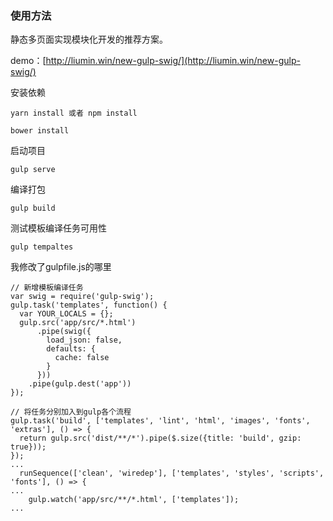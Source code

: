 ### 使用方法

静态多页面实现模块化开发的推荐方案。

demo：[http://liumin.win/new-gulp-swig/](http://liumin.win/new-gulp-swig/)

安装依赖

```
yarn install 或者 npm install

bower install
```

启动项目

```
gulp serve
```

编译打包

```
gulp build
```


测试模板编译任务可用性

```
gulp tempaltes
```

我修改了gulpfile.js的哪里

```
// 新增模板编译任务
var swig = require('gulp-swig');
gulp.task('templates', function() {
  var YOUR_LOCALS = {};
  gulp.src('app/src/*.html')
      .pipe(swig({
        load_json: false,
        defaults: {
          cache: false
        }
      }))
    .pipe(gulp.dest('app'))
});

// 将任务分别加入到gulp各个流程
gulp.task('build', ['templates', 'lint', 'html', 'images', 'fonts', 'extras'], () => {
  return gulp.src('dist/**/*').pipe($.size({title: 'build', gzip: true}));
});
...
  runSequence(['clean', 'wiredep'], ['templates', 'styles', 'scripts', 'fonts'], () => {
...
    gulp.watch('app/src/**/*.html', ['templates']);
...

```
